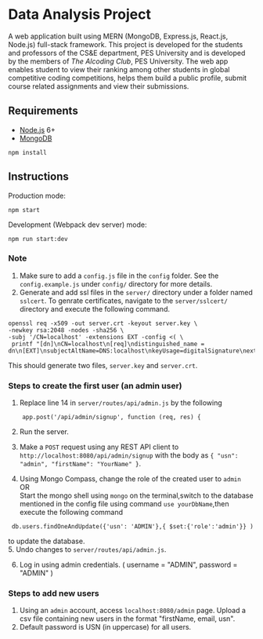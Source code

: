 # Data Analysis Project
A web application built using MERN (MongoDB, Express.js, React.js, Node.js) full-stack framework. This project is developed for the students and professors of the CS&E department, PES University and is developed by the members of *The Alcoding Club*, PES University.
The web app enables student to view their ranking among other students in global competitive coding competitions, helps them build a public profile, submit course related assignments and view their submissions.

## Requirements

- [Node.js](https://nodejs.org/en/) 6+
- [MongoDB](https://docs.mongodb.com/manual/installation/)

```shell
npm install
```


## Instructions

Production mode:

```shell
npm start
```

Development (Webpack dev server) mode:

```shell
npm run start:dev
```

### Note

1. Make sure to add a `config.js` file in the `config` folder. See the `config.example.js` under `config/` directory for more details.
2. Generate and add ssl files in the `server/` directory under a folder named `sslcert`. To genrate certificates, navigate to the `server/sslcert/` directory and execute the following command. 
  ```shell
  openssl req -x509 -out server.crt -keyout server.key \
  -newkey rsa:2048 -nodes -sha256 \
  -subj '/CN=localhost' -extensions EXT -config <( \
   printf "[dn]\nCN=localhost\n[req]\ndistinguished_name = dn\n[EXT]\nsubjectAltName=DNS:localhost\nkeyUsage=digitalSignature\nextendedKeyUsage=serverAuth")
   ```
  This should generate two files, `server.key` and `server.crt`.
  
### Steps to create the first user (an admin user)
  1. Replace line 14 in `server/routes/api/admin.js` by the following
  ```
      app.post('/api/admin/signup', function (req, res) {
  ```
  2. Run the server.
  3. Make a `POST` request using any REST API client to `http://localhost:8080/api/admin/signup` with the body as `{ "usn": "admin", "firstName": "YourName" }`.
  
  4. Using Mongo Compass, change the role of the created user to `admin`  
  OR  
  Start the mongo shell using `mongo` on the terminal,switch to the database mentioned in the config file using command `use yourDbName`,then execute the following command
  ```
   db.users.findOneAndUpdate({'usn': 'ADMIN'},{ $set:{'role':'admin'}} )
  ```  
to update the database.   
  5. Undo changes to `server/routes/api/admin.js`.
  
  6. Log in using admin credentials. ( username = "ADMIN", password = "ADMIN" )
  
  ### Steps to add new users
  1. Using an `admin` account, access `localhost:8080/admin` page. Upload a csv file containing new users in the format "firstName, email, usn".
  2. Default password is USN (in uppercase) for all users.
  